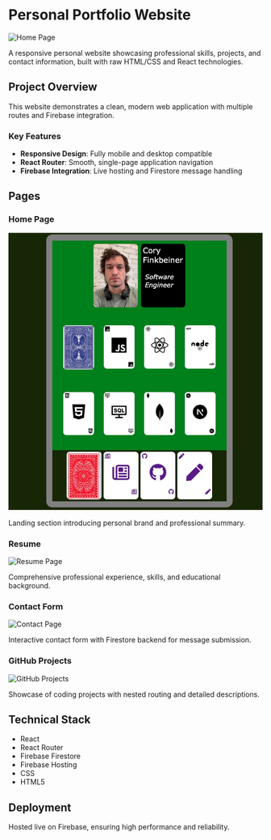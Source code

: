 # Personal Portfolio Website

![Home Page](./Images/Home.jpg)

A responsive personal website showcasing professional skills, projects, and contact information, built with raw HTML/CSS and React technologies.

## Project Overview

This website demonstrates a clean, modern web application with multiple routes and Firebase integration.

### Key Features

- **Responsive Design**: Fully mobile and desktop compatible
- **React Router**: Smooth, single-page application navigation
- **Firebase Integration**: Live hosting and Firestore message handling

## Pages

### Home Page
![Home Page](./src/Images/Home.jpg)

Landing section introducing personal brand and professional summary.

### Resume
![Resume Page](./Images/Resume.jpg)

Comprehensive professional experience, skills, and educational background.

### Contact Form
![Contact Page](./Images/Contact.jpg)

Interactive contact form with Firestore backend for message submission.

### GitHub Projects
![GitHub Projects](./Images/Github.jpg)

Showcase of coding projects with nested routing and detailed descriptions.

## Technical Stack

- React
- React Router
- Firebase Firestore
- Firebase Hosting
- CSS
- HTML5

## Deployment

Hosted live on Firebase, ensuring high performance and reliability.
